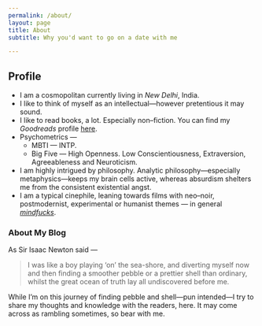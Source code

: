 ```yaml
---
permalink: /about/
layout: page
title: About
subtitle: Why you'd want to go on a date with me

---
```


## Profile



- I am a cosmopolitan currently living in _New Delhi_, India. 
- I like to think of myself as an intellectual—however pretentious it may sound.
- I like to read books, a lot. Especially non–fiction. You can find my _Goodreads_ profile [here](https://www.goodreads.com/user/show/63000435-sumit-ghosh). 
- Psychometrics — 
  - MBTI — INTP.
  - Big Five — High Openness. Low Conscientiousness, Extraversion, Agreeableness and Neuroticism.
- I am highly intrigued by philosophy. Analytic philosophy—especially metaphysics—keeps my brain cells active, whereas absurdism shelters me from the consistent existential angst.
- I am a typical cinephile, leaning towards films with neo–noir, postmodernist, experimental or humanist themes — in general [_mindfucks_](https://en.wiktionary.org/wiki/mindfuck).

### About My Blog

As Sir Isaac Newton said —
    
> I was like a boy playing ‘on’ the sea-shore, and diverting myself now and then finding a smoother pebble or a prettier shell than ordinary, whilst the great ocean of truth lay all undiscovered before me.


While I’m on this journey of finding pebble and shell—pun intended—I try to share my thoughts and knowledge with the readers, here. It may come across as rambling sometimes, so bear with me.

